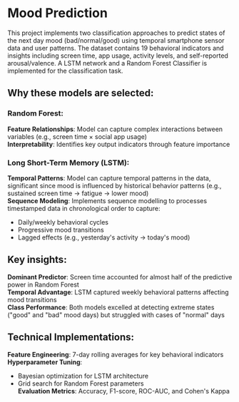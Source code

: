 # Mood Prediction
This project implements two classification approaches to predict states of the next day mood (bad/normal/good) using temporal smartphone sensor data and user patterns. The dataset contains 19 behavioral indicators and insights including screen time, app usage, activity levels, and self-reported arousal/valence. A LSTM network and a Random Forest Classifier is implemented for the classification task.

## Why these models are selected:
### Random Forest:
**Feature Relationships**: Model can capture complex interactions between variables (e.g., screen time × social app usage)  
**Interpretability**: Identifies key output indicators through feature importance

### Long Short-Term Memory (LSTM):
**Temporal Patterns**: Model can capture temporal patterns in the data, significant since mood is influenced by historical behavior patterns (e.g., sustained screen time -> fatigue -> lower mood)  
**Sequence Modeling**:
Implements sequence modelling to processes timestamped data in chronological order to capture:  
- Daily/weekly behavioral cycles   
- Progressive mood transitions  
- Lagged effects (e.g., yesterday's activity → today's mood)  

## Key insights: 
**Dominant Predictor**: Screen time accounted for almost half of the predictive power in Random Forest  
**Temporal Advantage**: LSTM captured weekly behavioral patterns affecting mood transitions  
**Class Performance**: Both models excelled at detecting extreme states ("good" and "bad" mood days) but struggled with cases of "normal" days 

## Technical Implementations:
**Feature Engineering**: 7-day rolling averages for key behavioral indicators  
**Hyperparameter Tuning**:  
- Bayesian optimization for LSTM architecture  
- Grid search for Random Forest parameters  
**Evaluation Metrics**: Accuracy, F1-score, ROC-AUC, and Cohen's Kappa
